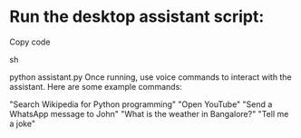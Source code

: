 # Run the desktop assistant script:

Copy code

sh

python assistant.py
Once running, use voice commands to interact with the assistant. Here are some example commands:

"Search Wikipedia for Python programming"
"Open YouTube"
"Send a WhatsApp message to John"
"What is the weather in Bangalore?"
"Tell me a joke"
